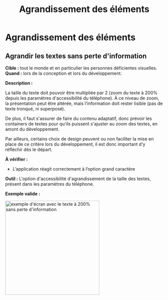 ﻿---
title: "Agrandissement des éléments"
---

# Agrandissement des éléments

## Agrandir les textes sans perte d'information

**Cible&nbsp;:** tout le monde et en particulier les personnes déficientes visuelles.  
**Quand&nbsp;:** lors de la conception et lors du développement.

**Description&nbsp;:** 

La taille du texte doit pouvoir être multipliée par 2 (zoom du texte à 200% depuis les paramètres d'accessibilité du téléphone). À ce niveau de zoom, la présentation peut être altérée, mais l’information doit rester lisible (pas de texte tronqué, ni superposé).

De plus, il faut s'assurer de faire du contenu adaptatif, donc prévoir les containers de textes pour qu'ils puissent s'ajuster au zoom des textes, en amont du développement.

Par ailleurs, certains choix de design peuvent ou non faciliter la mise en place de ce critère lors du développement, il est donc important d’y réfléchir dès le départ.

**À vérifier&nbsp;:**

- L’application réagit correctement à l’option grand caractère

**Outil&nbsp;:**
L'option d'accessibilité d'agrandissement de la taille des textes, présent dans les paramètres du téléphone.


**Exemple valide&nbsp;:**  

<img src="../../../images/agrandissement.jpg" alt="exemple d'écran avec le texte à 200% sans perte d'information" width="300">


